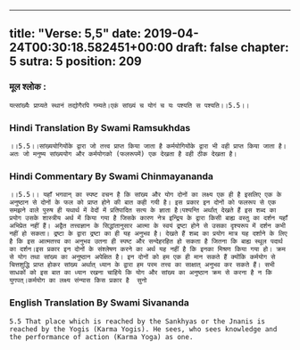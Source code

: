 
---
title: "Verse: 5,5"
date: 2019-04-24T00:30:18.582451+00:00
draft: false
chapter: 5
sutra: 5
position: 209
---
### मूल श्लोक :
```
यत्सांख्यैः प्राप्यते स्थानं तद्योगैरपि गम्यते।एकं सांख्यं च योगं च यः पश्यति स पश्यति।।5.5।।

```

### Hindi Translation By Swami Ramsukhdas
```
।।5.5।।सांख्ययोगियोंके द्वारा जो तत्त्व प्राप्त किया जाता है कर्मयोगियोंके द्वारा भी वही प्राप्त किया जाता है। अतः जो मनुष्य सांख्ययोग और कर्मयोगको (फलरूपमें) एक देखता है वही ठीक देखता है।

```

### Hindi Commentary By Swami Chinmayananda
```
।।5.5।। यहाँ भगवान् का स्पष्ट वचन है कि सांख्य और योग दोनों का लक्ष्य एक ही है इसलिए एक के अनुष्ठान से दोनों के फल को प्राप्त होने की बात कही गयी है। इस प्रकार इन दोनों को फलरूप से एक समझने वाले पुरुष ही यथार्थ में वेदों में प्रतिपादित सत्य के ज्ञाता है।पश्यन्ति अर्थात् देखते हैं इस शब्द का प्रयोग उसके शास्त्रीय अर्थ में किया गया है जिसके कारण नेत्र इन्द्रिय के द्वारा किसी बाह्य वस्तु का दर्शन यहाँ अभिप्रेत नहीं हैं। अद्वैत तत्त्वज्ञान के सिद्धांतानुसार आत्मा के स्वयं द्रष्टा होने से उसका दृश्यरूप में दर्शन कभी नहीं हो सकता। द्रष्टा के द्वारा द्रष्टा का ही यह अनुभव है। देखते हैं शब्द का प्रयोग मात्र यह दर्शाने के लिए है कि इस आत्मतत्त्व का अनुभव उतना ही स्पष्ट और सन्देहरहित हो सकता है जितना कि बाह्य स्थूल पदार्थ का दर्शन।इस प्रकार इन दोनों के संश्लेषण करने का अर्थ यह नहीं है कि इनका मिश्रण किया गया हो। क्रम से योग तथा सांख्य का अनुष्ठान अपेक्षित है। इन दोनों को हम एक ही मान सकते हैं क्योंकि कर्मयोग से चित्तशुद्धि प्राप्त होकर सांख्य अर्थात् ध्यान के द्वारा हम परम तत्त्व का साक्षात् अनुभव कर सकते हैं। सभी साधकों को इस बात का ध्यान रखना चाहिये कि योग और सांख्य का अनुष्ठान क्रम से करना है न कि युगपत्।कर्मयोग का लक्ष्य संन्यास किस प्रकार है  सुनो

```

### English Translation By Swami  Sivananda
```
5.5 That place which is reached by the Sankhyas or the Jnanis is reached by the Yogis (Karma Yogis). He sees, who sees knowledge and the performance of action (Karma Yoga) as one.

```

